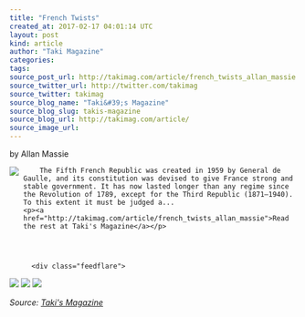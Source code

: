 ```yaml
---
title: "French Twists"
created_at: 2017-02-17 04:01:14 UTC
layout: post
kind: article
author: "Taki Magazine"
categories: 
tags: 
source_post_url: http://takimag.com/article/french_twists_allan_massie
source_twitter_url: http://twitter.com/takimag
source_twitter: takimag
source_blog_name: "Taki&#39;s Magazine"
source_blog_slug: takis-magazine
source_blog_url: http://takimag.com/article/
source_image_url: 
---
```

by Allan Massie<br />
	  

<img src="http://takimag.com/images/uploads/bigstock-The-Elysee-Palace-vintage-eng-102055433.jpg" style="float:left;margin-right:8px;"/>
	






	
		The Fifth French Republic was created in 1959 by General de Gaulle, and its constitution was devised to give France strong and stable government. It has now lasted longer than any regime since the Revolution of 1789, except for the Third Republic (1871–1940). To this extent it must be judged a...
	<p><a href="http://takimag.com/article/french_twists_allan_massie">Read the rest at Taki's Magazine</a></p>
						
	  
	  
	  
	  <div class="feedflare">
<a href="http://feeds.feedburner.com/~ff/takimag?a=l9ILHIBI2Mc:l-jFJDwEaWs:yIl2AUoC8zA"><img src="http://feeds.feedburner.com/~ff/takimag?d=yIl2AUoC8zA" border="0"></img></a> <a href="http://feeds.feedburner.com/~ff/takimag?a=l9ILHIBI2Mc:l-jFJDwEaWs:qj6IDK7rITs"><img src="http://feeds.feedburner.com/~ff/takimag?d=qj6IDK7rITs" border="0"></img></a> <a href="http://feeds.feedburner.com/~ff/takimag?a=l9ILHIBI2Mc:l-jFJDwEaWs:gIN9vFwOqvQ"><img src="http://feeds.feedburner.com/~ff/takimag?i=l9ILHIBI2Mc:l-jFJDwEaWs:gIN9vFwOqvQ" border="0"></img></a>
</div><img src="http://feeds.feedburner.com/~r/takimag/~4/l9ILHIBI2Mc" height="1" width="1" alt=""/><div class="">
    <i>Source: <a href="http://takimag.com/article/">Taki&#39;s Magazine</a></i>
</div>
